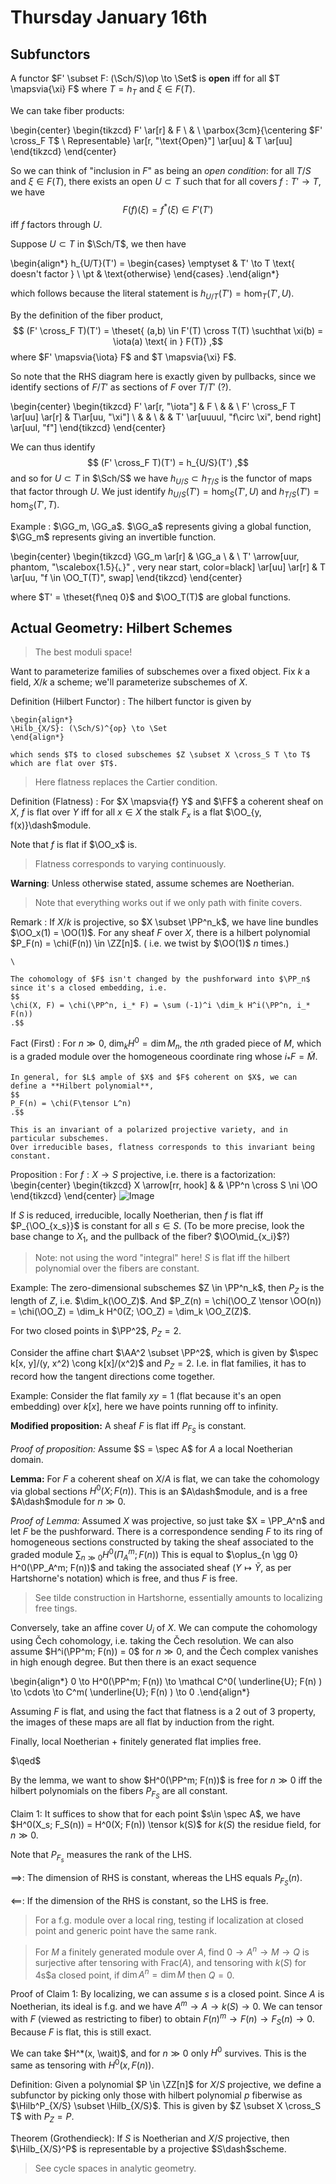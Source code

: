 # Thursday January 16th

## Subfunctors

A functor $F' \subset F: (\Sch/S)\op \to \Set$ is **open** iff for all $T \mapsvia{\xi} F$ where $T = h_T$ and $\xi \in F(T)$.

We can take fiber products:

\begin{center}
\begin{tikzcd}
F' \ar[r] & F \\
 & \\
\parbox{3cm}{\centering $F' \cross_F T$ \\ Representable} \ar[r, "\text{Open}"] \ar[uu] & T \ar[uu]
\end{tikzcd}
\end{center}


So we can think of "inclusion in $F$" as being an *open condition*: for all $T/S$ and $\xi \in F(T)$, there exists an open $U \subset T$ such that for all covers $f: T' \to T$, we have 
$$
F(f)(\xi) = f^*(\xi) \in F'(T')
$$ 
iff $f$ factors through $U$.

Suppose $U \subset T$ in $\Sch/T$,  we then have

\begin{align*}
h_{U/T}(T') = \begin{cases}
\emptyset & T' \to T \text{ doesn't factor } \\
\pt & \text{otherwise}
\end{cases}
.\end{align*}

which follows because the literal statement is $h_{U/T}(T') = \hom_T(T', U)$.

By the definition of the fiber product, 
$$
(F' \cross_F T)(T') = \theset{ (a,b) \in F'(T) \cross T(T) \suchthat \xi(b) = \iota(a) \text{ in  } F(T)}
,$$ 
where $F' \mapsvia{\iota} F$ and $T \mapsvia{\xi} F$.

So note that the RHS diagram here is exactly given by pullbacks, since we identify sections of $F/T'$ as sections of $F$ over $T/T'$ (?).

\begin{center}
\begin{tikzcd}
F' \ar[r, "\iota"] & F \\
 & & \\
F' \cross_F T \ar[uu] \ar[r] & T\ar[uu, "\xi"] \\
 & & \\
& & T' 
\ar[uuuul, "f\circ \xi", bend right]
\ar[uul, "f"]
\end{tikzcd}
\end{center}

We can thus identify 
$$
(F' \cross_F T)(T') = h_{U/S}(T')
,$$ 
and so for $U \subset T$ in $\Sch/S$ we have $h_{U/S} \subset h_{T/S}$ is the functor of maps that factor through $U$.
We just identify $h_{U/S}(T') = \hom_S(T', U)$ and $h_{T/S}(T') = \hom_S(T', T)$.

Example
: $\GG_m, \GG_a$.
  $\GG_a$ represents giving a global function, $\GG_m$ represents giving an invertible function.

  \begin{center}
  \begin{tikzcd}
  \GG_m \ar[r] & \GG_a \\
  & \\
  T' 
  \arrow[uur, phantom, "\scalebox{1.5}{$\llcorner$}" , very near start, color=black]
  \ar[uu] \ar[r] & T \ar[uu, "f \in \OO_T(T)", swap]
  \end{tikzcd}
  \end{center}
  
  where $T' = \theset{f\neq 0}$ and $\OO_T(T)$ are global functions.

## Actual Geometry: Hilbert Schemes

> The best moduli space!

Want to parameterize families of subschemes over a fixed object.
Fix $k$ a field, $X/k$ a scheme; we'll parameterize subschemes of $X$.

Definition (Hilbert Functor)
:   The hilbert functor is given by

    \begin{align*}
    \Hilb_{X/S}: (\Sch/S)^{op} \to \Set
    \end{align*}

    which sends $T$ to closed subschemes $Z \subset X \cross_S T \to T$ which are flat over $T$.

> Here flatness replaces the Cartier condition.

Definition (Flatness)
: For $X \mapsvia{f} Y$ and $\FF$ a coherent sheaf on $X$, $f$ is flat over $Y$ iff for all $x\in X$ the stalk $F_x$ is a flat $\OO_{y, f(x)}\dash$module.

Note that $f$ is flat if $\OO_x$ is.

> Flatness corresponds to varying continuously.

**Warning**:
Unless otherwise stated, assume schemes are Noetherian.

> Note that everything works out if we only path with finite covers.

Remark
:   If $X/k$ is projective, so $X \subset \PP^n_k$, we have line bundles $\OO_x(1) = \OO(1)$.
    For any sheaf $F$ over $X$, there is a hilbert polynomial $P_F(n) = \chi(F(n)) \in \ZZ[n]$.
    ( i.e. we twist by $\OO(1)$ $n$ times.)
    
    \

    The cohomology of $F$ isn't changed by the pushforward into $\PP_n$ since it's a closed embedding, i.e. 
    $$
    \chi(X, F) = \chi(\PP^n, i_* F) = \sum (-1)^i \dim_k H^i(\PP^n, i_* F(n))
    .$$

Fact (First)
:   For $n \gg 0$, $\dim_k H^0 = \dim M_n$, the $n$th graded piece of $M$, which is a graded module over the homogeneous coordinate ring whose $i_*F = \tilde M$.

    In general, for $L$ ample of $X$ and $F$ coherent on $X$, we can define a **Hilbert polynomial**,
    $$
    P_F(n) = \chi(F\tensor L^n)
    .$$

    This is an invariant of a polarized projective variety, and in particular subschemes.
    Over irreducible bases, flatness corresponds to this invariant being constant.

Proposition
: For $f:X\to S$ projective, i.e. there is a factorization:
\begin{center}
\begin{tikzcd}
X \arrow[rr, hook] & & \PP^n \cross S \ni \OO 
\end{tikzcd}
\end{center}
![Image](figures/2020-01-16-13:06.png)

If $S$ is reduced, irreducible, locally Noetherian, then $f$ is flat iff $P_{\OO_{x_s}}$ is constant for all $s\in S$.
(To be more precise, look the base change to $X_1$, and the pullback of the fiber? $\OO\mid_{x_i}$?)

> Note: not using the word "integral" here!
> $S$ is flat iff the hilbert polynomial over the fibers are constant.


Example:
The zero-dimensional subschemes $Z \in \PP^n_k$, then $P_Z$ is the length of $Z$, i.e. $\dim_k(\OO_Z)$.
And $P_Z(n) = \chi(\OO_Z \tensor \OO(n)) = \chi(\OO_Z) = \dim_k H^0(Z; \OO_Z) = \dim_k \OO_Z(Z)$.

For two closed points in $\PP^2$, $P_Z = 2$.

Consider the affine chart $\AA^2 \subset \PP^2$, which is given by $\spec k[x, y]/(y, x^2) \cong k[x]/(x^2)$ and $P_Z = 2$.
I.e. in flat families, it has to record how the tangent directions come together.


Example:
Consider the flat family $xy = 1$ (flat because it's an open embedding) over $k[x]$, here we have points running off to infinity.

**Modified proposition:**
A sheaf $F$ is flat iff $P_{F_S}$ is constant.

*Proof of proposition:*
Assume $S = \spec A$ for $A$ a local Noetherian domain.

**Lemma:**
For $F$ a coherent sheaf on $X/A$ is flat, we can take the cohomology via global sections $H^0(X; F(n))$.
This is an $A\dash$module, and is a free $A\dash$module for $n\gg 0$.

*Proof of Lemma:*
Assumed $X$ was projective, so just take $X = \PP_A^n$ and let $F$ be the pushforward.
There is a correspondence sending $F$ to its ring of homogeneous sections constructed by taking the sheaf associated to the graded module $\sum_{n\gg0} H^0( \Pi_A^m; F(n) )$
This is equal to $\oplus_{n \gg 0} H^0(\PP_A^m; F(n))$ and taking the associated sheaf ($Y \mapsto \tilde Y$, as per Hartshorne's notation) which is free, and thus $F$ is free.

> See tilde construction in Hartshorne, essentially amounts to localizing free tings.

Conversely, take an affine cover $U_i$ of $X$.
We can compute the cohomology using Čech cohomology, i.e. taking the Čech resolution.
We can also assume $H^i(\PP^m; F(n)) = 0$ for $n \gg 0$, and the Čech complex vanishes in high enough degree.
But then there is an exact sequence

\begin{align*}
0 \to H^0(\PP^m; F(n)) \to \mathcal C^0( \underline{U}; F(n) ) \to \cdots \to C^m( \underline{U}; F(n) ) \to 0
.\end{align*}

Assuming $F$ is flat, and using the fact that flatness is a 2 out of 3 property, the images of these maps are all flat by induction from the right.

Finally, local Noetherian + finitely generated flat implies free.

$\qed$

By the lemma, we want to show $H^0(\PP^m; F(n))$ is free for $n\gg 0$ iff the hilbert polynomials on the fibers $P_{F_S}$ are all constant.

Claim 1:
It suffices to show that for each point $s\in \spec A$, we have $H^0(X_s; F_S(n)) = H^0(X; F(n)) \tensor k(S)$ for $k(S)$ the residue field, for $n\gg 0$.

Note that $P_{F_s}$ measures the rank of the LHS.

$\implies$:
The dimension of RHS is constant, whereas the LHS equals $P_{F_S}(n)$.

$\impliedby$:
If the dimension of the RHS is constant, so the LHS is free.

> For a f.g. module over a local ring, testing if localization at closed point and generic point have the same rank.

> For $M$ a finitely generated module over $A$, find $0 \to A^n \to M \to Q$ is surjective after tensoring with $\mathrm{Frac}(A)$, and tensoring with $k(S)$ for 4s$a closed point, if $\dim A^n = \dim M$ then $Q = 0$.

Proof of Claim 1:
By localizing, we can assume $s$ is a closed point.
Since $A$ is Noetherian, its ideal is f.g. and we have $A^m \to A \to k(S) \to 0$.
We can tensor with $F$ (viewed as restricting to fiber) to obtain $F(n)^m \to F(n) \to F_S(n) \to 0$.
Because $F$ is flat, this is still exact.

We can take $H^*(x, \wait)$, and for $n\gg 0$ only $H^0$ survives.
This is the same as tensoring with $H^0(x, F(n))$.

Definition:
Given a polynomial $P \in \ZZ[n]$ for $X/S$ projective, we define a subfunctor by picking only those with hilbert polynomial $p$ fiberwise as $\Hilb^P_{X/S} \subset \Hilb_{X/S}$.
This is given by $Z \subset X \cross_S T$ with $P_{Z} = P$.

Theorem (Grothendieck):
If $S$ is Noetherian and $X/S$ projective, then $\Hilb_{X/S}^P$ is representable by a projective $S\dash$scheme.

> See cycle spaces in analytic geometry.

